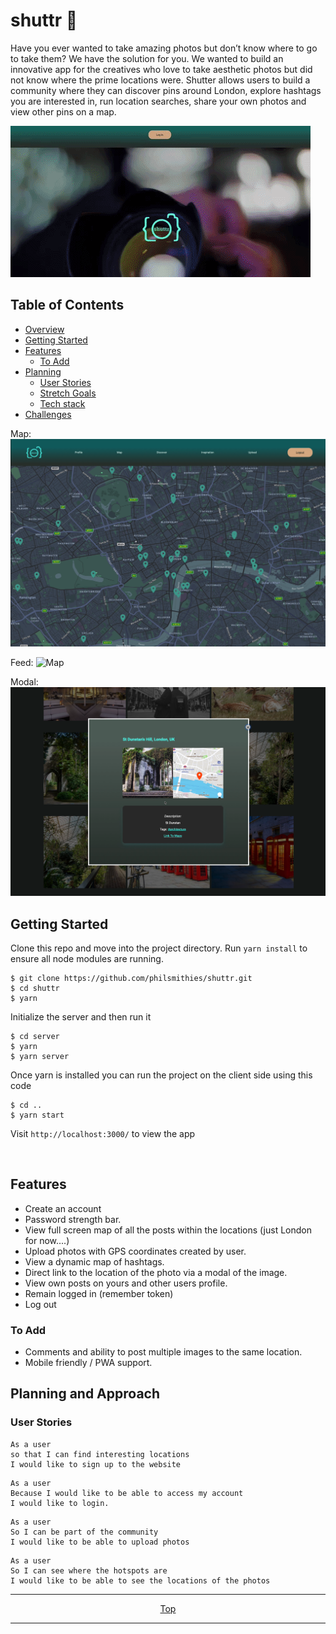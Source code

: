 # shuttr 📸

Have you ever wanted to take amazing photos but don’t know where to go to take them?
We have the solution for you.
We wanted to build an innovative app for the creatives who love to take aesthetic photos but did not know where the prime locations were.
Shutter allows users to build a community where they can discover pins around London, explore hashtags you are interested in, run location searches, share your own photos and view other pins on a map.

![Home](./public/images/shuttr_preview.gif)

<!-- Table of Contents -->

## Table of Contents

- [Overview](#overview)
- [Getting Started](#getting-started)
- [Features](#features)
  - [To Add](#to-add)
- [Planning](#planning)
  - [User Stories](#user-stories)
  - [Stretch Goals](#stretch-goals)
  - [Tech stack](#tech-stack)
- [Challenges](#challenges)

<!-- Overview -->

Map:
![Map](./public/images/preview_map.png)

Feed:
![Map](./public/images/preview_feed.png)

Modal:
![Modal](./public/images/preview_modal.png)

<!-- Getting Started -->

## Getting Started

Clone this repo and move into the project directory.
Run `yarn install` to ensure all node modules are running.

```
$ git clone https://github.com/philsmithies/shuttr.git
$ cd shuttr
$ yarn
```

Initialize the server and then run it

```
$ cd server
$ yarn
$ yarn server
```

Once yarn is installed you can run the project on the client side using this code

```
$ cd ..
$ yarn start
```

Visit `http://localhost:3000/` to view the app

<p>&nbsp;</p>

<!-- Features -->

## Features

- Create an account
- Password strength bar.
- View full screen map of all the posts within the locations (just London for now....)
- Upload photos with GPS coordinates created by user.
- View a dynamic map of hashtags.
- Direct link to the location of the photo via a modal of the image.
- View own posts on yours and other users profile.
- Remain logged in (remember token)
- Log out

<!-- To Add -->

### To Add

- Comments and ability to post multiple images to the same location.
- Mobile friendly / PWA support.

<!-- Planning -->

## Planning and Approach

<!-- User Stories -->

### User Stories

```
As a user
so that I can find interesting locations
I would like to sign up to the website
```

```
As a user
Because I would like to be able to access my account
I would like to login.
```

```
As a user
So I can be part of the community
I would like to be able to upload photos
```

```
As a user
So I can see where the hotspots are
I would like to be able to see the locations of the photos
```

<div align="center">

---

[Top](#table-of-contents)

---

</div>
